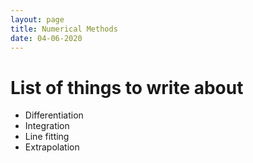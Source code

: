 ```yaml
---
layout: page
title: Numerical Methods
date: 04-06-2020
---
```


# List of things to write about
- Differentiation
- Integration
- Line fitting
- Extrapolation